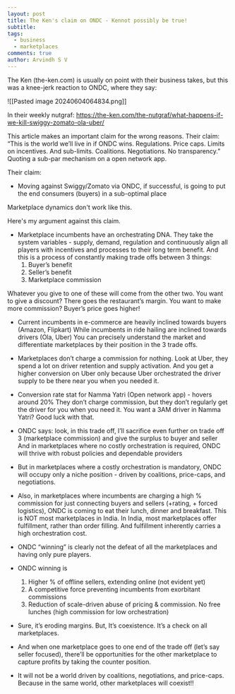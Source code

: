 ```yaml
---
layout: post
title: The Ken's claim on ONDC - Kennot possibly be true!
subtitle: 
tags:
  - business
  - marketplaces
comments: true
author: Arvindh S V
---
```

The Ken (the-ken.com) is usually on point with their business takes, but this was a knee-jerk reaction to ONDC, where they say:

![[Pasted image 20240604064834.png]]

In their weekly nutgraf: https://the-ken.com/the-nutgraf/what-happens-if-we-kill-swiggy-zomato-ola-uber/

This article makes an important claim for the wrong reasons. Their claim: “This is the world we’ll live in if ONDC wins. Regulations. Price caps. Limits on incentives. And sub-limits. Coalitions. Negotiations. No transparency.” Quoting a sub-par mechanism on a open network app.

Their claim:
- Moving against Swiggy/Zomato via ONDC, if successful, is going to put the end consumers (buyers) in a sub-optimal place

Marketplace dynamics don't work like this.

Here's my argument against this claim. 

- Marketplace incumbents have an orchestrating DNA. They take the system variables - supply, demand, regulation and continuously align all players with incentives and processes to their long term benefit. And this is a process of constantly making trade offs between 3 things:
	1. Buyer’s benefit 
	2. Seller’s benefit 
	3. Marketplace commission 

Whatever you give to one of these will come from the other two. You want to give a discount? There goes the restaurant’s margin. You want to make more commission? Buyer’s price goes higher!

- Current incumbents in e-commerce are heavily inclined towards buyers (Amazon, Flipkart) While incumbents in ride hailing are inclined towards drivers (Ola, Uber) You can precisely understand the market and differentiate marketplaces by their position in the 3 trade offs.
- Marketplaces don’t charge a commission for nothing. Look at Uber, they spend a lot on driver retention and supply activation. And you get a higher conversion on Uber only because Uber orchestrated the driver supply to be there near you when you needed it.
- Conversion rate stat for Namma Yatri (Open network app) - hovers around 20% They don’t charge commission, but they don’t regularly get the driver for you when you need it. You want a 3AM driver in Namma Yatri? Good luck with that.
- ONDC says: look, in this trade off, I’ll sacrifice even further on trade off 3 (marketplace commission) and give the surplus to buyer and seller And in marketplaces where no costly orchestration is required, ONDC will thrive with robust policies and dependable providers
- But in marketplaces where a costly orchestration is mandatory, ONDC will occupy only a niche position - driven by coalitions, price-caps, and negotiations.
- Also, in marketplaces where incumbents are charging a high % commission for just connecting buyers and sellers (+rating, + forced logistics), ONDC is coming to eat their lunch, dinner and breakfast. This is NOT most marketplaces in India. In India, most marketplaces offer fulfillment, rather than order filling. And fulfillment inherently carries a high orchestration cost.
- ONDC “winning” is clearly not the defeat of all the marketplaces and having only pure players.
- ONDC winning is 
	1. Higher % of offline sellers, extending online (not evident yet) 
	2. A competitive force preventing incumbents from exorbitant commissions 
	3. Reduction of scale-driven abuse of pricing & commission. No free lunches (high commission for low orchestration)

- Sure, it’s eroding margins. But, It’s coexistence. It’s a check on all marketplaces.
- And when one marketplace goes to one end of the trade off (let’s say seller focused), there’ll be opportunities for the other marketplace to capture profits by taking the counter position.
- It will not be a world driven by coalitions, negotiations, and price-caps. Because in the same world, other marketplaces will coexist!!